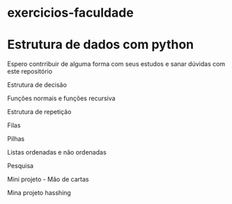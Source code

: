 # exercicios-faculdade
<h1>Estrutura de dados com python</h1>
<p>Espero contrribuir de alguma forma com seus estudos e sanar dúvidas com este repositório</p>
<p>Estrutura de decisão<p/>
<p>Funções normais e funções recursiva<p/>
<p>Estrutura de repetição<p/>
<p>Filas<p/>
<p>Pilhas<p/>
<p>Listas ordenadas e não ordenadas<p/>
<p>Pesquisa<p/>
<p>Mini projeto - Mão de cartas<p/>
<p>Mina projeto hasshing<p/>
